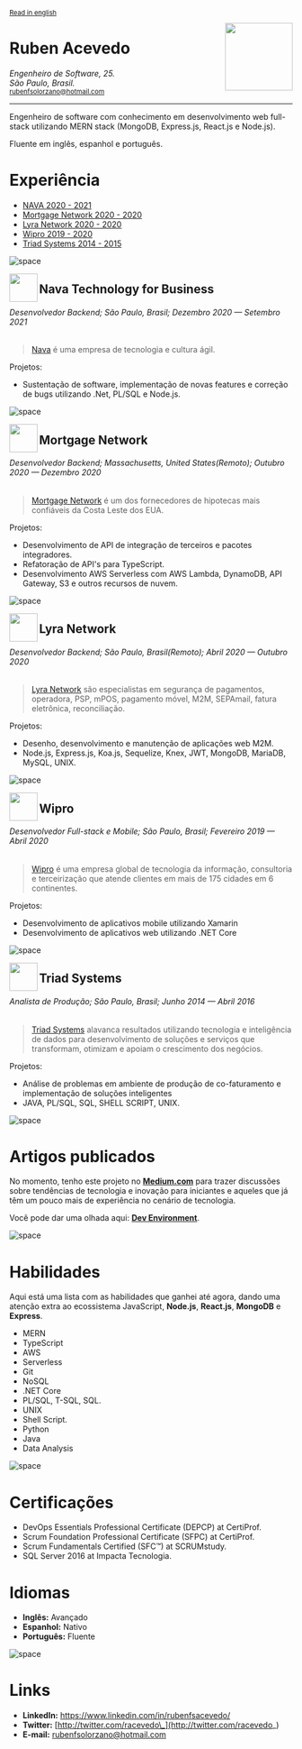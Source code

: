 ﻿<sup>
 
[Read in english](https://github.com/rubensolorzano/curriculum-vitae/blob/master/EN-US.md)

</sup>

<img align="right" width="120" src="https://avatars0.githubusercontent.com/u/35936076?s=460&u=e89fc2e84aea019f10a34e0a025fa8bd141b3c86&v=4" />

# Ruben Acevedo

_Engenheiro de Software, 25._  
_São Paulo, Brasil._  
<sub>rubenfsolorzano@hotmail.com</sub>

---

Engenheiro de software com conhecimento em desenvolvimento web full-stack utilizando MERN stack (MongoDB, Express.js, React.js e Node.js).

Fluente em inglês, espanhol e português.

# Experiência

- [NAVA 2020 - 2021](https://www.nava.com.br/)
- [Mortgage Network 2020 - 2020](https://www.mortgagenetwork.com/)
- [Lyra Network 2020 - 2020](https://www.lyra.com/)
- [Wipro 2019 - 2020](https://www.wipro.com/)
- [Triad Systems 2014 - 2015](https://www.triadsystems.com.br/)

![space](https://user-images.githubusercontent.com/3277185/99425971-50e77c80-28e2-11eb-8a59-890fcc2749e6.png)

<img src="https://media-exp1.licdn.com/dms/image/C4E0BAQEBIUHp0rLR1A/company-logo_200_200/0/1607085605489?e=2159024400&v=beta&t=rcFbCJz6ez-4Ft8sq3wVFugMrXo1aDAjTyzQDE6dv30" align="left" height= 50px width=50px/>

## Nava Technology for Business

###### Desenvolvedor Backend; São Paulo, Brasil; Dezembro 2020 — Setembro 2021

> [Nava](https://www.nava.com.br/) é uma empresa de tecnologia e cultura ágil.

Projetos:

- Sustentação de software, implementação de novas features e correção de bugs utilizando .Net, PL/SQL e Node.js.

![space](https://user-images.githubusercontent.com/3277185/99425971-50e77c80-28e2-11eb-8a59-890fcc2749e6.png)

<img src="https://www.mortgagenetwork.com/_resources/img/mortgage-network-logo.png" align="left" height= 50px width=50px/>

## Mortgage Network

###### Desenvolvedor Backend; Massachusetts, United States(Remoto); Outubro 2020 — Dezembro 2020

> [Mortgage Network](https://www.mortgagenetwork.com/) é um dos fornecedores de hipotecas mais confiáveis ​​da Costa Leste dos EUA.

Projetos:

- Desenvolvimento de API de integração de terceiros e pacotes integradores.
- Refatoração de API's para TypeScript.
- Desenvolvimento AWS Serverless com AWS Lambda, DynamoDB, API Gateway, S3 e outros recursos de nuvem.

![space](https://user-images.githubusercontent.com/3277185/99425971-50e77c80-28e2-11eb-8a59-890fcc2749e6.png)

<img src="https://avatars1.githubusercontent.com/u/572508?s=200&v=4" align="left" height= 50px width=50px />

## Lyra Network

###### Desenvolvedor Backend; São Paulo, Brasil(Remoto); Abril 2020 — Outubro 2020

> [Lyra Network](https://www.lyra.com/) são especialistas em segurança de pagamentos, operadora, PSP, mPOS, pagamento móvel, M2M, SEPAmail, fatura eletrônica, reconciliação.

Projetos:

- Desenho, desenvolvimento e manutenção de aplicações web M2M.
- Node.js, Express.js, Koa.js, Sequelize, Knex, JWT, MongoDB, MariaDB, MySQL, UNIX.

![space](https://user-images.githubusercontent.com/3277185/99425971-50e77c80-28e2-11eb-8a59-890fcc2749e6.png)

<img src="https://avatars0.githubusercontent.com/u/8259572?s=200&v=4" align="left" height= 50px width=50px/>

## Wipro

###### Desenvolvedor Full-stack e Mobile; São Paulo, Brasil; Fevereiro 2019 — Abril 2020

> [Wipro](https://www.wipro.com/) é uma empresa global de tecnologia da informação, consultoria e terceirização que atende clientes em mais de 175 cidades em 6 continentes.

Projetos:

- Desenvolvimento de aplicativos mobile utilizando Xamarin
- Desenvolvimento de aplicativos web utilizando .NET Core

![space](https://user-images.githubusercontent.com/3277185/99425971-50e77c80-28e2-11eb-8a59-890fcc2749e6.png)

<img src="https://avatars0.githubusercontent.com/u/67152555?s=460&u=4ac544837106ba21a6d6c62bada9b1f45a5f8a62&v=4" align="left" height= 50px width=50px/>

## Triad Systems

###### Analista de Produção; São Paulo, Brasil; Junho 2014 — Abril 2016

> [Triad Systems](https://www.triadsystems.com.br/) alavanca resultados utilizando tecnologia e inteligência de dados para desenvolvimento de soluções
> e serviços que transformam, otimizam e apoiam o crescimento dos negócios.

Projetos:

- Análise de problemas em ambiente de produção de co-faturamento e implementação de soluções inteligentes
- JAVA, PL/SQL, SQL, SHELL SCRIPT, UNIX.

![space](https://user-images.githubusercontent.com/3277185/99425971-50e77c80-28e2-11eb-8a59-890fcc2749e6.png)

# Artigos publicados

No momento, tenho este projeto no [**Medium.com**](https://medium.com) para trazer discussões sobre tendências de tecnologia e inovação para iniciantes e aqueles que já têm um pouco mais de experiência no cenário de tecnologia.

Você pode dar uma olhada aqui: [**Dev Environment**](https://medium.com/dev-environment).

![space](https://user-images.githubusercontent.com/3277185/99425971-50e77c80-28e2-11eb-8a59-890fcc2749e6.png)

# Habilidades

Aqui está uma lista com as habilidades que ganhei até agora, dando uma atenção extra ao ecossistema JavaScript,
**Node.js**, **React.js**, **MongoDB** e **Express**.

- MERN
- TypeScript
- AWS
- Serverless
- Git
- NoSQL
- .NET Core
- PL/SQL, T-SQL, SQL.
- UNIX
- Shell Script.
- Python
- Java
- Data Analysis

![space](https://user-images.githubusercontent.com/3277185/99425971-50e77c80-28e2-11eb-8a59-890fcc2749e6.png)

# Certificações

- DevOps Essentials Professional Certificate (DEPCP) at CertiProf.
- Scrum Foundation Professional Certificate (SFPC) at CertiProf.
- Scrum Fundamentals Certified (SFC™) at SCRUMstudy.
- SQL Server 2016 at Impacta Tecnologia.

# Idiomas

- **Inglês:** Avançado
- **Espanhol:** Nativo
- **Português:** Fluente

![space](https://user-images.githubusercontent.com/3277185/99425971-50e77c80-28e2-11eb-8a59-890fcc2749e6.png)

# Links

- **LinkedIn:** https://www.linkedin.com/in/rubenfsacevedo/
- **Twitter:** [http://twitter.com/racevedo\_](http://twitter.com/racevedo_)
- **E-mail:** rubenfsolorzano@hotmail.com
